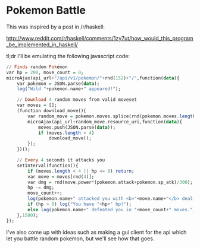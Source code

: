 Pokemon Battle
===============

This was inspired by a post in /r/haskell:

http://www.reddit.com/r/haskell/comments/1zy7ut/how_would_this_program_be_implemented_in_haskell/


tl;dr I'll be emulating the following javascript code:

```haskell
// Finds random Pokémon
var hp = 200, move_count = 0;
microAjax(api_url+"/api/v1/pokemon/"+rnd(152)+"/",function(data){
    var pokemon = JSON.parse(data);
    log("Wild "+pokemon.name+" appeared!");

    // Download 4 random moves from valid moveset
    var moves = [];
    (function download_move(){
        var random_move = pokemon.moves.splice(rnd(pokemon.moves.length),1)[0];
        microAjax(api_url+random_move.resource_uri,function(data){
            moves.push(JSON.parse(data));
            if (moves.length < 4)
                download_move();
        });
    })();

    // Every 4 seconds it attacks you
    setInterval(function(){
        if (moves.length < 4 || hp <= 0) return;
        var move = moves[rnd(4)];
        var dmg = rnd(move.power*(pokemon.attack+pokemon.sp_atk)/300);
        hp -= dmg;
        move_count++;
        log(pokemon.name+" attacked you with <b>"+move.name+"</b> dealing "+dmg+" damage!");
        if (hp > 0) log("You have "+hp+" hp!");
        else log(pokemon.name+" defeated you in "+move_count+" moves.");
    },1500);
});
```

I've also come up with ideas such as making a gui client for the api which let you battle random pokemon, but we'll see how that goes.
